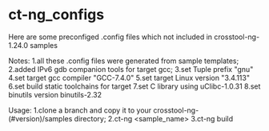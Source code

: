 # ct-ng_configs
Here are some preconfiged .config files which not included in crosstool-ng-1.24.0 samples

Notes:
  1.all these .config files were generated from sample templates;
  2.added IPv6 gdb  companion tools for target gcc;
  3.set Tuple prefix "gnu"
  4.set target gcc compiler "GCC-7.4.0"
  5.set target Linux version "3.4.113"
  6.set build static toolchains for target
  7.set C library using uClibc-1.0.31
  8.set binutils version binutils-2.32

Usage:
  1.clone a branch and copy it to your crosstool-ng-(#version)/samples directory;
  2.ct-ng <sample_name>
  3.ct-ng build
